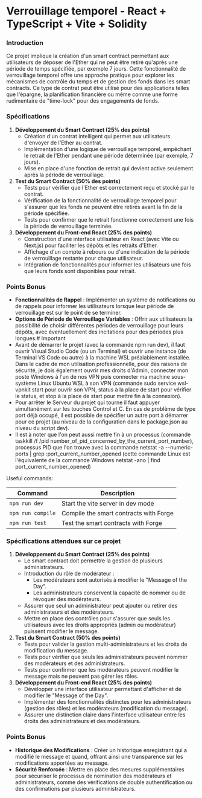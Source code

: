 # Verrouillage temporel - React + TypeScript + Vite + Solidity

### Introduction

Ce projet implique la création d'un smart contract permettant aux utilisateurs de déposer de l'Ether qui ne peut être retiré qu'après une période de temps spécifiée, par exemple 7 jours. Cette fonctionnalité de verrouillage temporel offre une approche pratique pour explorer les mécanismes de contrôle du temps et de gestion des fonds dans les smart contracts. Ce type de contrat peut être utilisé pour des applications telles que l'épargne, la planification financière ou même comme une forme rudimentaire de "time-lock" pour des engagements de fonds.

### Spécifications

1. **Développement du Smart Contract (25% des points)**
    - Création d'un contrat intelligent qui permet aux utilisateurs d'envoyer de l'Ether au contrat.
    - Implémentation d'une logique de verrouillage temporel, empêchant le retrait de l'Ether pendant une période déterminée (par exemple, 7 jours).
    - Mise en place d'une fonction de retrait qui devient active seulement après la période de verrouillage.
2. **Test du Smart Contract (50% des points)**
    - Tests pour vérifier que l'Ether est correctement reçu et stocké par le contrat.
    - Vérification de la fonctionnalité de verrouillage temporel pour s'assurer que les fonds ne peuvent être retirés avant la fin de la période spécifiée.
    - Tests pour confirmer que le retrait fonctionne correctement une fois la période de verrouillage terminée.
3. **Développement du Front-end React (25% des points)**
    - Construction d'une interface utilisateur en React (avec Vite ou Next.js) pour faciliter les dépôts et les retraits d'Ether.
    - Affichage d'un compte à rebours ou d'une indication de la période de verrouillage restante pour chaque utilisateur.
    - Intégration de fonctionnalités pour informer les utilisateurs une fois que leurs fonds sont disponibles pour retrait.

### Points Bonus

- **Fonctionnalités de Rappel** : Implémenter un système de notifications ou de rappels pour informer les utilisateurs lorsque leur période de verrouillage est sur le point de se terminer.
- **Options de Période de Verrouillage Variables** : Offrir aux utilisateurs la possibilité de choisir différentes périodes de verrouillage pour leurs dépôts, avec éventuellement des incitations pour des périodes plus longues.# Important
- Avant de démarrer le projet (avec la commande npm run dev), il faut ouvrir Visual Studio Code (ou un Terminal) et ouvrir une instance (de Terminal VS Code ou autre) à la machine WSL préalablement installée. Dans le cadre de mon utilisation professionnelle, pour des raisons de sécurité, je dois également ouvrir mes droits d'Admin, connecter mon poste Windows à l'un de nos VPN puis connecter ma machine sous-système Linux Ubuntu WSL à son VPN (commande sudo service wsl-vpnkit start pour ouvrir son VPN, status à la place de start pour vérifier le status, et stop à la place de start pour mettre fin à la connexion). 
- Pour arrêter le Serveur du projet qui tourne il faut appuyer simultanément sur les touches Control et C.
En cas de problème de type port déjà occupé, il est possible de spécifier un autre port à démarrer pour ce projet (au niveau de la configuration dans le package.json au niveau du script dev).
- Il est à noter que l'on peut aussi mettre fin à un processus (commande taskkill /f /pid number_of_pid_concerned_by_the_current_port_number), processus PID que l'on trouve avec la commande netstat -a --numeric-ports | grep :port_current_number_opened (cette commande Linux est l'équivalente de la commande Windows netstat -ano | find port_current_number_opened)

Useful commands:

| Command           | Description                            |
| ----------------- | -------------------------------------- |
| `npm run dev`     | Start the vite server in dev mode      |
| `npm run compile` | Compile the smart contracts with Forge |
| `npm run test`    | Test the smart contracts with Forge    |

### Spécifications attendues sur ce projet

1. **Développement du Smart Contract (25% des points)**
    - Le smart contract doit permettre la gestion de plusieurs administrateurs.
    - Introduction du rôle de modérateur :
        - Les modérateurs sont autorisés à modifier le "Message of the Day".
        - Les administrateurs conservent la capacité de nommer ou de révoquer des modérateurs.
    - Assurer que seul un administrateur peut ajouter ou retirer des administrateurs et des modérateurs.
    - Mettre en place des contrôles pour s'assurer que seuls les utilisateurs avec les droits appropriés (admin ou modérateur) puissent modifier le message.
2. **Test du Smart Contract (50% des points)**
    - Tests pour valider la gestion multi-administrateurs et les droits de modification du message.
    - Tests pour vérifier que seuls les administrateurs peuvent nommer des modérateurs et des administrateurs.
    - Tests pour confirmer que les modérateurs peuvent modifier le message mais ne peuvent pas gérer les rôles.
3. **Développement du Front-end React (25% des points)**
    - Développer une interface utilisateur permettant d'afficher et de modifier le "Message of the Day".
    - Implémenter des fonctionnalités distinctes pour les administrateurs (gestion des rôles) et les modérateurs (modification du message).
    - Assurer une distinction claire dans l'interface utilisateur entre les droits des administrateurs et des modérateurs.

### Points Bonus

- **Historique des Modifications** : Créer un historique enregistrant qui a modifié le message et quand, offrant ainsi une transparence sur les modifications apportées au message.
- **Sécurité Renforcée** : Mettre en place des mesures supplémentaires pour sécuriser le processus de nomination des modérateurs et administrateurs, comme des vérifications de double authentification ou des confirmations par plusieurs administrateurs.

